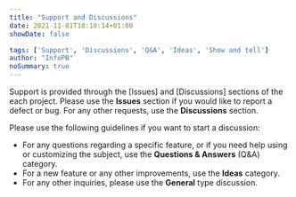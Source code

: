 ```yaml
---
title: "Support and Discussions"
date: 2021-11-01T18:10:14+01:00
showDate: false

tags: ['Support', 'Discussions', 'Q&A', 'Ideas', 'Show and tell']
author: "InfoPB"
noSummary: true
---
```


Support is provided through the [Issues] and [Discussions] sections of the each project.
Please use the **Issues** section if you would like to report a defect or bug. For any other requests, use the **Discussions** section.

Please use the following guidelines if you want to start a discussion:
- For any questions regarding a specific feature, or if you need help using or customizing the subject, use the **Questions & Answers** (Q&A) category.
- For a new feature or any other improvements, use the **Ideas** category.
- For any other inquiries, please use the **General** type discussion.
